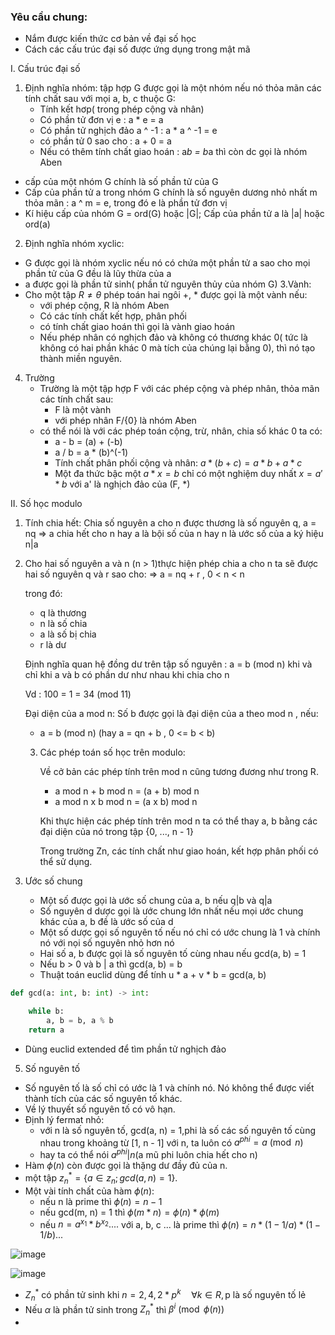 
### Yêu cầu chung:

+ Nắm được kiến thức cơ bản về đại số học
+ Cách các cấu trúc đại số được ứng dụng trong mật mã

I. Cấu trúc đại số
1. Định nghĩa nhóm: tập hợp G được gọi là một nhóm nếu nó thỏa mãn các tính chất sau với mọi a, b, c thuộc G:
   + Tính kết hơp( trong phép cộng và nhân)
   + Có phần tử đơn vị e : a * e = a
   + Có phần tử nghịch đảo a ^ -1 : a * a ^ -1 = e
   + có phần tử 0 sao cho : a + 0 = a
   + Nếu có thêm tính chất giao hoán : a*b = b*a thì còn dc gọi là nhóm Aben

- cấp của một nhóm G chính là số phần tử của G
- Cấp của phần tử a trong nhóm G chính là số nguyên dương nhỏ nhất m thỏa mãn : a ^ m = e, trong đó e là phần tử đơn vị
- Kí hiệu cấp của nhóm G = ord(G) hoặc |G|; Cấp của phần tử a là |a| hoặc ord(a)
2. Định nghĩa nhóm xyclic:
  + G được gọi là nhóm xyclic nếu nó có chứa một phần tử a sao cho mọi phần tử của G đều là lũy thừa của a
  + a được gọi là phần tử sinh( phần tử nguyên thủy của nhóm G)
3.Vành:
+ Cho một tập $R \neq \theta$ phép toán hai ngôi +, * được gọi là một vành nếu:
  - với phép cộng, R là nhóm Aben
  - Có các tính chất kết hợp, phân phối
  - có tính chất giao hoán thì gọi là vành giao hoán
  - Nếu phép nhân có nghịch đảo và không có thương khác 0( tức là không có hai phần khác 0 mà tích của chúng lại bằng 0), thì nó tạo thành miền nguyên.
4.  Trường
    + Trường là một tập hợp F với các phép cộng và phép nhân, thỏa mãn các tính chất sau:
      - F là một vành
      - với phép nhân F/{0} là nhóm Aben
    + có thể nói là với các phép toán cộng, trừ, nhân, chia số khác 0 ta có:
      - a - b = (a) + (-b)
      - a / b = a * (b)^(-1)
      - Tính chất phân phối cộng và nhân: $a * (b + c) = a * b + a * c$
      - Một đa thức bậc một $a * x = b$ chỉ có một nghiệm duy nhất $x = a' * b$ với a' là nghịch đảo của (F, *)   

II. Số học modulo
1. Tính chia hết: Chia số nguyên a cho n được thương là số nguyên q, a = nq
   => a chia hết cho n hay a là bội số của n hay n là ước số của a ký hiệu n|a
2. Cho hai số nguyên a và n (n > 1)thực hiện phép chia a cho n ta sẽ được hai số nguyên q và r sao cho:
   => a = nq + r , 0 < n < n

   trong đó:
   + q là thương
   + n là số chia
   + a là số bị chia
   + r là dư

   Định nghĩa quan hệ đồng dư trên tập số nguyên : a = b (mod n) khi và chỉ khi a và b có phần dư như nhau khi chia cho n

   Vd : 100 = 1 = 34 (mod 11)

   Đại diện của a mod n: Số b được gọi là đại diện của a theo mod n , nếu:
   + a = b (mod n) (hay a = qn + b , 0 <= b < b)
   3. Các phép toán số học trên modulo:

      Về cở bản các phép tính trên mod n cũng tương đương như trong R.
      + a mod n + b mod n = (a + b) mod n
      + a mod n x b mod n = (a x b) mod n

      Khi thực hiện các phép tính trên mod n ta có thể thay a, b bằng các đại diện của nó trong tập {0, ..., n - 1}
      
      Trong trường Zn, các tính chất như giao hoán, kết hợp phân phối có thể sử dụng.

4. Ước số chung
   + Một số được gọi là ước số chung của a, b nếu q|b và q|a
   + Số nguyên d dược gọi là ước chung lớn nhất nếu mọi ước chung khác của a, b đề là ước số của d
   + Một số dược gọi số nguyên tố nếu nó chỉ có ước chung là 1 và chính nó với nọi số nguyên nhỏ hơn nó
   + Hai số a, b được gọi là số nguyên tố cùng nhau nếu gcd(a, b) = 1
   +  Nếu b > 0 và b | a thì gcd(a, b) = b
   +  Thuật toán euclid dùng để tính u * a + v * b = gcd(a, b)
  
```py
def gcd(a: int, b: int) -> int:

    while b:
        a, b = b, a % b
    return a
```

  + Dùng euclid extended để tìm phần tử nghịch đảo
5. Số nguyên tố

+ Số nguyên tố là số chỉ có ước là 1 và chính nó. Nó không thể được viết thành tích của các số nguyên tố khác.
+ Về lý thuyết số nguyên tố có vô hạn.
+ Định lý fermat nhỏ:
  + với n là số nguyên tố, gcd(a, n) = 1,phi là số các số nguyên tố cùng nhau trong khoảng từ [1, n - 1] với n, ta luôn có $a ^ {phi} = a \pmod{n}$
  + hay ta có thể nói $a ^ {phi}| n$(a mũ phi luôn chia hết cho n)
+ Hàm $\phi(n)$ còn được gọi là thặng dư đầy đủ của n.
+ một tập $z_n ^ {*} = \{ a \in z_n ; gcd(a, n) = 1 \}$.
+ Một vài tính chất của hàm $\phi(n)$:
  + nếu n là prime thì $\phi(n) = n - 1$
  + nếu gcd(m, n) = 1 thì $\phi(m * n) = \phi(n) * \phi(m)$
  + nếu $n = a^{x_1} * b^{x_2} ....$ với a, b, c ... là prime thì $\phi(n) = n * (1 - 1 / a) * (1 - 1 / b) ...$

![image](https://github.com/MinhFanBoy/CTF/assets/145200520/aeab90f9-46dc-46fc-ac94-2c3e7167e9f1)

![image](https://github.com/MinhFanBoy/CTF/assets/145200520/109fc539-804b-4215-a347-73d378626347)

 + $Z_n^{*}$ có phần tử sinh khi $n = 2, 4, 2 * p ^ k \quad \forall k \in R, \text{p là số nguyên tố lẻ}$
 +  Nếu $\alpha$ là phần tử sinh trong $Z_n^{*}$ thì $\beta ^ i \pmod{\phi(n)}$
 +  
